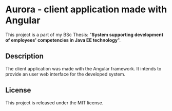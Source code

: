 # Aurora - client application made with Angular

This project is a part of my BSc Thesis: "**System supporting development of employees' competencies in Java EE technology**".

## Description
The client application was made with the Angular framework. It intends to provide an user web interface for the developed system.

## License
This project is released under the MIT license.
